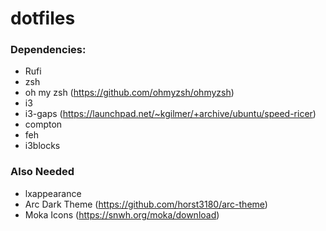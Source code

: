 # dotfiles

### Dependencies:
- Rufi
- zsh
- oh my zsh (https://github.com/ohmyzsh/ohmyzsh)
- i3
- i3-gaps (https://launchpad.net/~kgilmer/+archive/ubuntu/speed-ricer)
- compton
- feh
- i3blocks

### Also Needed
- lxappearance
- Arc Dark Theme (https://github.com/horst3180/arc-theme)
- Moka Icons (https://snwh.org/moka/download)

